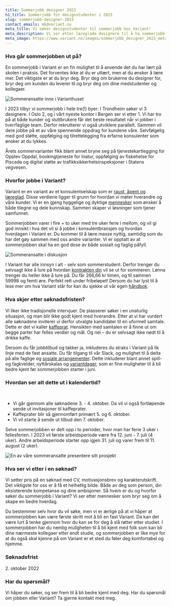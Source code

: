 ```yaml
---
title: Sommerjobb designer 2023
h1_title: Sommerjobb for designstudenter i 2023
slug: sommerjobb-designer-2023
contact_emails: mk@variant.no
meta_title: Vi søker designstudenter til sommerjobb hos Variant!
meta_description: Vi ser etter læreglade designere til å ha sommerjobb hos oss i 2023.
meta_image: https://www.variant.no/images/sommerjobb_designer_2023_meta.png
---
```


### Hva går sommerjobben ut på?

En sommerjobb i Variant er en fin mulighet til å anvende det du har lært på skolen i praksis. Det forventes ikke at du er utlært, men at du ønsker å lære mer. Det viktigste er at du bryr deg. Bryr deg om brukerne du designer for, bryr deg om kunden du leverer til og bryr deg om dine medstudenter og kollegaer.

<div class="right">

![Sommeransatte inne i Varianthuset](/work_images/sommerjobbere_innenfor_variant_2022.png)

</div>

I 2023 tilbyr vi sommerjobb i hele tre(!) byer: I Trondheim søker vi 3 designere. I Oslo 2, og i vårt nyeste kontor i Bergen ser vi etter 1.
Vi har tro på at både kunder og sluttbrukere får det beste resultatet når vi jobber i tverrfaglige team. Derfor rekrutterer vi også utviklere parallelt. Sammen vil dere jobbe på et av våre spennende oppdrag for kundene våre. Selvfølgelig med god støtte, oppfølging og tilrettelegging fra erfarne konsulenter som ønsker at du lykkes.

Årets sommervarianter fikk blant annet bryne seg på tjenestekartlegging for Opplev Oppdal, bookingtjeneste for Inatur, oppfølging av fiskehelse for Piscada og digital støtte av trafikksikkerhetsinspeksjoner i Statens vegvesen. 


### Hvorfor jobbe i Variant?

Variant er en variant av et konsulentselskap som er [raust, åpent og læreglad](https://handbook.variant.no/handbook#form%C3%A5l-og-verdier). Disse verdiene ligger til grunn for hvordan vi møter hverandre og våre kunder. Vi er en gjeng hyggelige og dyktige [mennesker](https://www.variant.no/ansatte) som ønsker å både tilegne og dele kunnskap. Sammen skaper vi løsninger som tjener samfunnet.

Sommerjobben varer i fire + to uker med tre uker ferie i mellom, og vil gi god innsikt i hva det vil si å jobbe i konsulentbransjen og hvordan hverdagen i Variant er. Du kommer til å lære masse nyttig, samtidig som du har det gøy sammen med oss andre varianter. Vi er opptatt av at sommerjobben skal ha en god dose av både sosialt og faglig påfyll.

<div class="left">

![Sommeransatte i diskusjon](/work_images/sommerjobbere_i_mote_2022.png)

</div>

I Variant har alle innsyn i alt - selv som sommerstudent. Derfor trenger du selvsagt ikke å lure på hvordan [kontrakten din](https://avtaler.variant.no/avtaler/ansettelse-sommerjobb.html) vil se ut for sommeren. Lønna trenger du heller ikke å lure på. Du får 266,66 kr timen, og til sammen 59998 og femti øre. Perfekt rett under fribeløpet! Dersom du har lyst til å lese mer om hva Variant står for kan du sjekke ut vår egen [håndbok](https://handbook.variant.no/).


### Hva skjer etter søknadsfristen?

Vi liker ikke tradisjonelle intervjuer. De plasserer søker i en unaturlig situasjon, og man blir ikke godt kjent med hverandre. Etter at vi har vurdert alle søknadene inviterer vi derfor utvalgte kandidater til en uformell samtale. Dette er det vi kaller [kaffeprat](https://handbook.variant.no/quality_manual#1-kaffeprat-%EF%B8%8F-30-min). Hensikten med samtalen er å finne ut om begge parter har felles verdier og mål. Og nei – du er selvsagt ikke nødt til å drikke kaffe.

Dersom du får jobbtilbud og takker ja, inkluderes du straks i Variant på lik linje med de fast ansatte. Du får tilgang til vår Slack, og mulighet til å delta på alle faglige og [sosiale arrangementer](https://handbook.variant.no/quality_manual#sosiale-aktiviteter). Dette inkluderer blant annet spill- og fagkvelder, nyttårskalas og [variantdager](https://handbook.variant.no/handbook#variantdag), som er fine muligheter til å bli bedre kjent før sommerjobben starter i juni.

### Hvordan ser alt dette ut i kalendertid?
</br>

- Vi går gjennom alle søknadene 3. - 4. oktober. Da vil vi også fortløpende sende ut invitasjoner til kaffeprater. 
- Kaffeprater blir så gjennomført primært 5. og 6. oktober. 
- Vi vil starte å sende ut tilbud den 7. oktober.

Selve sommerjobben er delt opp i to perioder, hvor man har ferie 3 uker i fellesferien.
I 2023 vil første arbeidsperiode være fra 12. juni - 7. juli (4 uker). Andre arbeidsperiode starter opp igjen 31. juli og varer frem til 11. august (2 uker). 

<div class="right">

![En av våre sommeransatte presentere sitt prosjekt](/work_images/sommerjobbere_diskusjon1_2022.png)

</div>

### Hva ser vi etter i en søknad?

Vi setter pris på en søknad med CV, motivasjonsbrev og karakterutskrift. Det viktigste for oss er å få et helhetlig bilde. Både av deg som person, din eksisterende kompetanse og dine ambisjoner. Så hvem er du og hvorfor søker du sommerjobb i Variant? Vi ser etter mennesker som bryr seg om å skape en bedre hverdag.

Du bestemmer selv hvor du vil søke, men vi er ærlige på at vi håper at sommerjobben kan være første skritt mot å bli en fast Variant. Da kan det være lurt å tenke gjennom hvor du kan se for deg å slå røtter etter studiet. I sommerjobben har du nemlig muligheten til å bli kjent med folk som kan bli dine nærmeste kollegaer etter endt studie, og sommerjobben er like mye for at du også skal kjenne på om Variant er et sted du føler deg komfortabel og hjemme.

### Søknadsfrist

<p>
2. oktober 2022
</p>

### Har du spørsmål?

Vi håper du søker, og ser frem til å bli bedre kjent med deg. Har du spørsmål om jobben eller Variant? Ta gjerne kontakt med meg.
